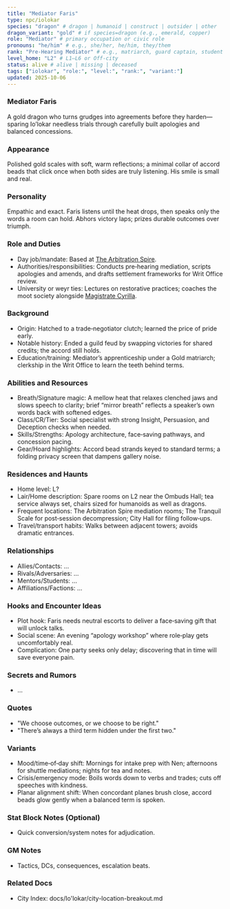 ```yaml
---
title: "Mediator Faris"
type: npc/iolokar
species: "dragon" # dragon | humanoid | construct | outsider | other
dragon_variant: "gold" # if species=dragon (e.g., emerald, copper)
role: "Mediator" # primary occupation or civic role
pronouns: "he/him" # e.g., she/her, he/him, they/them
rank: "Pre‑Hearing Mediator" # e.g., matriarch, guard captain, student
level_home: "L2" # L1–L6 or Off‑city
status: alive # alive | missing | deceased
tags: ["iolokar", "role:", "level:", "rank:", "variant:"]
updated: 2025-10-06
---
```

### Mediator Faris

A gold dragon who turns grudges into agreements before they harden—sparing Io’lokar needless trials through carefully built apologies and balanced concessions.

### Appearance

Polished gold scales with soft, warm reflections; a minimal collar of accord beads that click once when both sides are truly listening. His smile is small and real.

### Personality

Empathic and exact. Faris listens until the heat drops, then speaks only the words a room can hold. Abhors victory laps; prizes durable outcomes over triumph.

### Role and Duties

- Day job/mandate: Based at [The Arbitration Spire](docs/Io'lokar/Locations/the-arbitration-spire.md).
- Authorities/responsibilities: Conducts pre‑hearing mediation, scripts apologies and amends, and drafts settlement frameworks for Writ Office review.
- University or weyr ties: Lectures on restorative practices; coaches the moot society alongside [Magistrate Cyrilla](magistrate-cyrilla.md).

### Background

- Origin: Hatched to a trade‑negotiator clutch; learned the price of pride early.
- Notable history: Ended a guild feud by swapping victories for shared credits; the accord still holds.
- Education/training: Mediator’s apprenticeship under a Gold matriarch; clerkship in the Writ Office to learn the teeth behind terms.

### Abilities and Resources

- Breath/Signature magic: A mellow heat that relaxes clenched jaws and slows speech to clarity; brief “mirror breath” reflects a speaker’s own words back with softened edges.
- Class/CR/Tier: Social specialist with strong Insight, Persuasion, and Deception checks when needed.
- Skills/Strengths: Apology architecture, face‑saving pathways, and concession pacing.
- Gear/Hoard highlights: Accord bead strands keyed to standard terms; a folding privacy screen that dampens gallery noise.

### Residences and Haunts

- Home level: L?
- Lair/Home description: Spare rooms on L2 near the Ombuds Hall; tea service always set, chairs sized for humanoids as well as dragons.
- Frequent locations: The Arbitration Spire mediation rooms; The Tranquil Scale for post‑session decompression; City Hall for filing follow‑ups.
- Travel/transport habits: Walks between adjacent towers; avoids dramatic entrances.

### Relationships

- Allies/Contacts: ...
- Rivals/Adversaries: ...
- Mentors/Students: ...
- Affiliations/Factions: ...

### Hooks and Encounter Ideas

- Plot hook: Faris needs neutral escorts to deliver a face‑saving gift that will unlock talks.
- Social scene: An evening “apology workshop” where role‑play gets uncomfortably real.
- Complication: One party seeks only delay; discovering that in time will save everyone pain.

### Secrets and Rumors

- ...

### Quotes

- "We choose outcomes, or we choose to be right."
- "There’s always a third term hidden under the first two."

### Variants

- Mood/time‑of‑day shift: Mornings for intake prep with Nen; afternoons for shuttle mediations; nights for tea and notes.
- Crisis/emergency mode: Boils words down to verbs and trades; cuts off speeches with kindness.
- Planar alignment shift: When concordant planes brush close, accord beads glow gently when a balanced term is spoken.

### Stat Block Notes (Optional)

- Quick conversion/system notes for adjudication.

### GM Notes

- Tactics, DCs, consequences, escalation beats.

### Related Docs

- City Index: docs/Io'lokar/city-location-breakout.md
